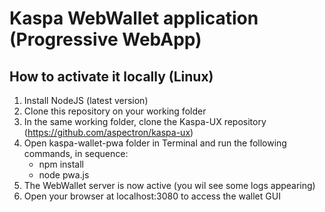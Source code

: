 # Kaspa WebWallet application (Progressive WebApp)

## How to activate it locally (Linux)
1. Install NodeJS (latest version)
2. Clone this repository on your working folder
3. In the same working folder, clone the Kaspa-UX repository (https://github.com/aspectron/kaspa-ux)
4. Open kaspa-wallet-pwa folder in Terminal and run the following commands, in sequence:
   - npm install  
   - node pwa.js
5. The WebWallet server is now active (you wil see some logs appearing)
6. Open your browser at localhost:3080 to access the wallet GUI


